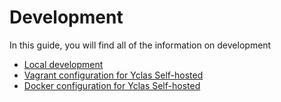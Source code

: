 
# Development

In this guide, you will find all of the information on development

*  [Local development](Development-how-to-develop-on-local.md)
* [Vagrant configuration for Yclas Self-hosted](Development-vagrant-configuration.md)
* [Docker configuration for Yclas Self-hosted](Development-docker-configuration.md)
